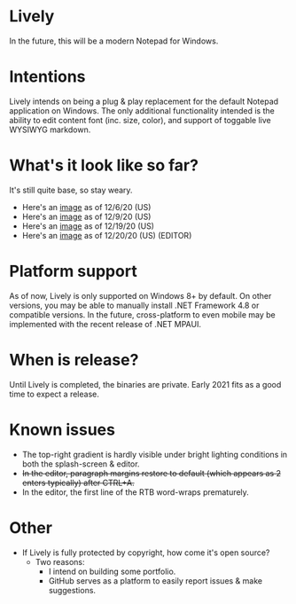 # Lively
In the future, this will be a modern Notepad for Windows. 

# Intentions
Lively intends on being a plug & play replacement for the default Notepad application on Windows. 
The only additional functionality intended is the ability to edit content font (inc. size, color), and support of toggable live WYSIWYG markdown. 
 
# What's it look like so far? 
It's still quite base, so stay weary. 

- Here's an [image](https://ibb.co/6HGrd8L) as of 12/6/20  (US)
- Here's an [image](https://ibb.co/g34Rtn9) as of 12/9/20  (US)
- Here's an [image](https://ibb.co/pncbnwD) as of 12/19/20 (US)
- Here's an [image](https://ibb.co/4f9B9N6) as of 12/20/20 (US) (EDITOR)

# Platform support
As of now, Lively is only supported on Windows 8+ by default. On other versions, you may be able to manually install .NET Framework 4.8 or compatible versions.
In the future, cross-platform to even mobile may be implemented with the recent release of .NET MPAUI.

# When is release? 
Until Lively is completed, the binaries are private. Early 2021 fits as a good time to expect a release.

# Known issues
- The top-right gradient is hardly visible under bright lighting conditions in both the splash-screen & editor. 
- ~~In the editor, paragraph margins restore to default (which appears as 2 enters typically) after CTRL+A.~~
- In the editor, the first line of the RTB word-wraps prematurely. 

# Other
- If Lively is fully protected by copyright, how come it's open source?
   - Two reasons:
     - I intend on building some portfolio. 
     - GitHub serves as a platform to easily report issues & make suggestions.
